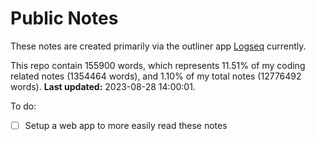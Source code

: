 # Public Notes

These notes are created primarily via the outliner app [Logseq](https://github.com/logseq/logseq) currently.

This repo contain 155900 words, which represents 11.51% of my coding related notes (1354464 words), and 1.10% of my total notes (12776492 words). **Last updated:** 2023-08-28 14:00:01. 

To do:

- [ ] Setup a web app to more easily read these notes
